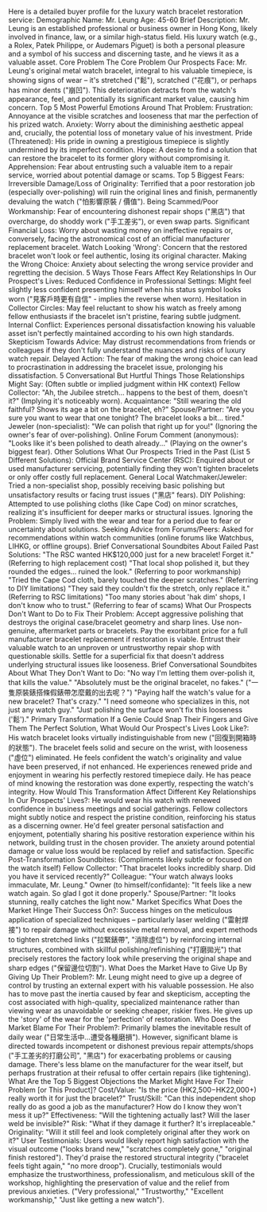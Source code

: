 Here is a detailed buyer profile for the luxury watch bracelet restoration service:
Demographic Name: Mr. Leung
Age: 45-60
Brief Description: Mr. Leung is an established professional or business owner in Hong Kong, likely involved in finance, law, or a similar high-status field. His luxury watch (e.g., a Rolex, Patek Philippe, or Audemars Piguet) is both a personal pleasure and a symbol of his success and discerning taste, and he views it as a valuable asset.
Core Problem The Core Problem Our Prospects Face: Mr. Leung's original metal watch bracelet, integral to his valuable timepiece, is showing signs of wear – it's stretched ("鬆"), scratched ("花痕"), or perhaps has minor dents ("崩凹"). This deterioration detracts from the watch's appearance, feel, and potentially its significant market value, causing him concern.
Top 5 Most Powerful Emotions Around That Problem:
Frustration: Annoyance at the visible scratches and looseness that mar the perfection of his prized watch.
Anxiety: Worry about the diminishing aesthetic appeal and, crucially, the potential loss of monetary value of his investment.
Pride (Threatened): His pride in owning a prestigious timepiece is slightly undermined by its imperfect condition.
Hope: A desire to find a solution that can restore the bracelet to its former glory without compromising it.
Apprehension: Fear about entrusting such a valuable item to a repair service, worried about potential damage or scams.
Top 5 Biggest Fears:
Irreversible Damage/Loss of Originality: Terrified that a poor restoration job (especially over-polishing) will ruin the original lines and finish, permanently devaluing the watch ("怕影響原裝 / 價值").
Being Scammed/Poor Workmanship: Fear of encountering dishonest repair shops ("黑店") that overcharge, do shoddy work ("手工差劣"), or even swap parts.
Significant Financial Loss: Worry about wasting money on ineffective repairs or, conversely, facing the astronomical cost of an official manufacturer replacement bracelet.
Watch Looking 'Wrong': Concern that the restored bracelet won't look or feel authentic, losing its original character.
Making the Wrong Choice: Anxiety about selecting the wrong service provider and regretting the decision.
5 Ways Those Fears Affect Key Relationships In Our Prospect's Lives:
Reduced Confidence in Professional Settings: Might feel slightly less confident presenting himself when his status symbol looks worn ("見客戶時更有自信" - implies the reverse when worn).
Hesitation in Collector Circles: May feel reluctant to show his watch as freely among fellow enthusiasts if the bracelet isn't pristine, fearing subtle judgment.
Internal Conflict: Experiences personal dissatisfaction knowing his valuable asset isn't perfectly maintained according to his own high standards.
Skepticism Towards Advice: May distrust recommendations from friends or colleagues if they don't fully understand the nuances and risks of luxury watch repair.
Delayed Action: The fear of making the wrong choice can lead to procrastination in addressing the bracelet issue, prolonging his dissatisfaction.
5 Conversational But Hurtful Things Those Relationships Might Say: (Often subtle or implied judgment within HK context)
Fellow Collector: "Ah, the Jubilee stretch... happens to the best of them, doesn't it?" (Implying it's noticeably worn).
Acquaintance: "Still wearing the old faithful? Shows its age a bit on the bracelet, eh?"
Spouse/Partner: "Are you sure you want to wear that one tonight? The bracelet looks a bit... tired."
Jeweler (non-specialist): "We can polish that right up for you!" (Ignoring the owner's fear of over-polishing).
Online Forum Comment (anonymous): "Looks like it's been polished to death already..." (Playing on the owner's biggest fear).
Other Solutions What Our Prospects Tried in the Past (List 5 Different Solutions):
Official Brand Service Center (RSC): Enquired about or used manufacturer servicing, potentially finding they won't tighten bracelets or only offer costly full replacement.
General Local Watchmaker/Jeweler: Tried a non-specialist shop, possibly receiving basic polishing but unsatisfactory results or facing trust issues ("黑店" fears).
DIY Polishing: Attempted to use polishing cloths (like Cape Cod) on minor scratches, realizing it's insufficient for deeper marks or structural issues.
Ignoring the Problem: Simply lived with the wear and tear for a period due to fear or uncertainty about solutions.
Seeking Advice from Forums/Peers: Asked for recommendations within watch communities (online forums like Watchbus, LIHKG, or offline groups).
Brief Conversational Soundbites About Failed Past Solutions:
"The RSC wanted HK$120,000 just for a new bracelet! Forget it." (Referring to high replacement cost)
"That local shop polished it, but they rounded the edges... ruined the look." (Referring to poor workmanship)
"Tried the Cape Cod cloth, barely touched the deeper scratches." (Referring to DIY limitations)
"They said they couldn't fix the stretch, only replace it." (Referring to RSC limitations)
"Too many stories about 'hak dim' shops, I don't know who to trust." (Referring to fear of scams)
What Our Prospects Don't Want to Do to Fix Their Problem:
Accept aggressive polishing that destroys the original case/bracelet geometry and sharp lines.
Use non-genuine, aftermarket parts or bracelets.
Pay the exorbitant price for a full manufacturer bracelet replacement if restoration is viable.
Entrust their valuable watch to an unproven or untrustworthy repair shop with questionable skills.
Settle for a superficial fix that doesn't address underlying structural issues like looseness.
Brief Conversational Soundbites About What They Don't Want to Do:
"No way I'm letting them over-polish it, that kills the value."
"Absolutely must be the original bracelet, no fakes." ("一隻原裝錶搭條假錶帶怎麼戴的出去呢？")
"Paying half the watch's value for a new bracelet? That's crazy."
"I need someone who specializes in this, not just any watch guy."
"Just polishing the surface won't fix this looseness ('鬆')."
Primary Transformation If a Genie Could Snap Their Fingers and Give Them The Perfect Solution, What Would Our Prospect's Lives Look Like?:
His watch bracelet looks virtually indistinguishable from new ("回復到開箱時的狀態").
The bracelet feels solid and secure on the wrist, with looseness ("虛位") eliminated.
He feels confident the watch's originality and value have been preserved, if not enhanced.
He experiences renewed pride and enjoyment in wearing his perfectly restored timepiece daily.
He has peace of mind knowing the restoration was done expertly, respecting the watch's integrity.
How Would This Transformation Affect Different Key Relationships In Our Prospects' Lives?:
He would wear his watch with renewed confidence in business meetings and social gatherings. Fellow collectors might subtly notice and respect the pristine condition, reinforcing his status as a discerning owner. He'd feel greater personal satisfaction and enjoyment, potentially sharing his positive restoration experience within his network, building trust in the chosen provider. The anxiety around potential damage or value loss would be replaced by relief and satisfaction.
Specific Post-Transformation Soundbites: (Compliments likely subtle or focused on the watch itself)
Fellow Collector: "That bracelet looks incredibly sharp. Did you have it serviced recently?"
Colleague: "Your watch always looks immaculate, Mr. Leung."
Owner (to himself/confidante): "It feels like a new watch again. So glad I got it done properly."
Spouse/Partner: "It looks stunning, really catches the light now."
Market Specifics What Does the Market Hinge Their Success On?: Success hinges on the meticulous application of specialized techniques – particularly laser welding ("雷射焊接") to repair damage without excessive metal removal, and expert methods to tighten stretched links ("拉緊錶帶", "消除虛位") by reinforcing internal structures, combined with skillful polishing/refinishing ("打磨拋光") that precisely restores the factory look while preserving the original shape and sharp edges ("保留邊位切割").
What Does the Market Have to Give Up By Giving Up Their Problem?: Mr. Leung might need to give up a degree of control by trusting an external expert with his valuable possession. He also has to move past the inertia caused by fear and skepticism, accepting the cost associated with high-quality, specialized maintenance rather than viewing wear as unavoidable or seeking cheaper, riskier fixes. He gives up the 'story' of the wear for the 'perfection' of restoration.
Who Does the Market Blame For Their Problem?:
Primarily blames the inevitable result of daily wear ("日常生活中...遭受各種磨損"). However, significant blame is directed towards incompetent or dishonest previous repair attempts/shops ("手工差劣的打磨公司", "黑店") for exacerbating problems or causing damage. There's less blame on the manufacturer for the wear itself, but perhaps frustration at their refusal to offer certain repairs (like tightening).
What Are the Top 5 Biggest Objections the Market Might Have For Their Problem [or This Product]?
Cost/Value: "Is the price (HK2,500−HK22,000+) really worth it for just the bracelet?"
Trust/Skill: "Can this independent shop really do as good a job as the manufacturer? How do I know they won't mess it up?"
Effectiveness: "Will the tightening actually last? Will the laser weld be invisible?"
Risk: "What if they damage it further? It's irreplaceable."
Originality: "Will it still feel and look completely original after they work on it?"
User Testimonials: Users would likely report high satisfaction with the visual outcome ("looks brand new," "scratches completely gone," "original finish restored"). They'd praise the restored structural integrity ("bracelet feels tight again," "no more droop"). Crucially, testimonials would emphasize the trustworthiness, professionalism, and meticulous skill of the workshop, highlighting the preservation of value and the relief from previous anxieties. ("Very professional," "Trustworthy," "Excellent workmanship," "Just like getting a new watch").
